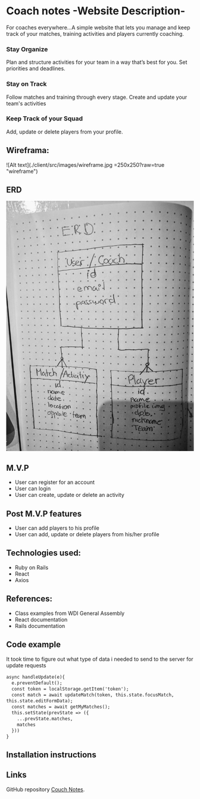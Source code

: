 # Coach notes -Website Description-

For coaches everywhere…A simple website that lets you manage and keep track of your matches, training activities and players currently coaching.

### Stay Organize
Plan and structure activities for your team in a way that’s best for you. Set priorities and deadlines.

### Stay on Track
Follow matches and training through every stage. Create and update your team's activities

### Keep Track of your Squad
Add, update or delete players from your profile.

## Wireframa:
![Alt text](./client/src/images/wireframe.jpg =250x250?raw=true "wireframe")

## ERD

![Alt text](client/src/images/erd.jpg?raw=true "erd")

## M.V.P
- User can register for an account
- User can login
- User can create, update or delete an activity


## Post M.V.P features
- User can add players to his profile
- User can add, update or delete players from his/her profile

## Technologies used:

- Ruby on Rails
- React
- Axios

## References:

- Class examples from WDI General Assembly
- React documentation
- Rails documentation

## Code example

It took time to figure out what type of data i needed to send to the server for update requests
```
async handleUpdate(e){
  e.preventDefault();
  const token = localStorage.getItem('token');
  const match = await updateMatch(token, this.state.focusMatch, this.state.editFormData);
  const matches = await getMyMatches();
  this.setState(prevState => ({
    ...prevState.matches,
    matches
  }))
}
```



## Installation instructions

## Links
GitHub repository [Couch Notes](https://github.com/jhonymaurad/coachnotes).
